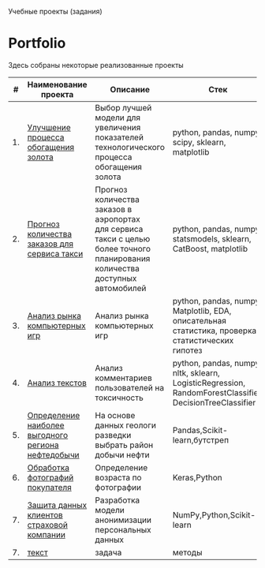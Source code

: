 Учебные проекты (задания)
# Portfolio

Здесь собраны некоторые реализованные проекты

| #    | Наименование проекта                | Описание                                                     | Стек                                                         |
| ---- | ------------------------------------------------------------ | ------------------------------------------------------------ | ------------------------------------------------------------ |
| 1.   | [Улучшение процесса обогащения золота](https://github.com/cfyz325/yandex_practicum/tree/main/gold_recovery) | Выбор лучшей модели для увеличения <br/>показателей технологического процесса <br/>обогащения золота | python, pandas, numpy, scipy, sklearn, matplotlib       |
| 2.   | [Прогноз количества заказов для сервиса такси](https://github.com/cfyz325/yandex_practicum/tree/main/taxi) | Прогноз количества заказов в аэропортах <br/>для сервиса такси с целью более точного планирования количества доступных <br/>автомобилей | python, pandas, numpy, statsmodels, sklearn, CatBoost, matplotlib |
| 3.   | [Анализ рынка компьютерных игр](https://github.com/cfyz325/yandex_practicum/tree/main/games) | Анализ рынка компьютерных игр            | python, pandas, numpy, Matplotlib, EDA, описательная статистика, проверка статистических гипотез |
| 4.   | [Анализ текстов](https://github.com/cfyz325/yandex_practicum/tree/main/toxic_comments) | Анализ комментариев пользователей на токсичность             | python, pandas, numpy, nltk, sklearn, LogisticRegression, RandomForestClassifier, DecisionTreeClassifier |
| 5.   | [Определение наиболее выгодного региона нефтедобычи](https://github.com/cfyz325/yandex_practicum/tree/main/oilwell) |На основе данных геологи разведки выбрать район добычи нефти         | Pandas,Scikit-learn,бутстреп |
| 6.   | [Обработка фотографий покупателя](https://github.com/cfyz325/yandex_practicum/tree/main/photo_age) | Определение возраста по фотографии            | Keras,Python |
| 7.   | [Защита данных клиентов страховой компании]((https://github.com/cfyz325/yandex_practicum/tree/main/privacy)) | Разработка модели анонимизации персональных данных            | NumPy,Python,Scikit-learn |
| 7.   | [текст](ссылка) | задача           | методы |
